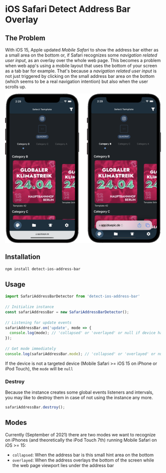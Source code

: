 # iOS Safari Detect Address Bar Overlay

## The Problem

With iOS 15, Apple updated *Mobile Safari* to show the address bar either as a small area on the bottom or, if Safari recognizes some *navigation related user input*, as an overlay over the whole web page. This becomes a problem when web app's using a mobile layout that uses the bottom of your screen as a tab bar for example. That's because a *navigation related user input* is not just triggered by clicking on the small address bar area on the bottom (which seems to be a real navigation intention) but also when the user scrolls up.

![Problem Demo](https://github.com/MauriceConrad/detect-ios-address-bar/blob/master/repo_ressources/screenshots_3.png?raw=true)

## Installation

```bash
npm install detect-ios-address-bar

```

## Usage

```javascript
import SafariAddressBarDetector from 'detect-ios-address-bar'

// Initialize instance
const safariAddressBar = new SafariAddressBarDetector();

// Listening for update events
safariAddressBar.on('update', mode => {
  console.log(mode); // 'collapsed' or 'overlayed' or null if device has
});

// Get mode immediately
console.log(safariAddressBar.mode); // 'collapsed' or 'overlayed' or null

```

If the device is not a targeted device (Mobile Safari >= iOS 15 on iPhone or iPod Touch), the `mode` will be `null`

### Destroy

Because the instance creates some global events listeners and intervals, you may like to destroy them in case of not using the instance any more.

```javascript
safariAddressBar.destroy();
```

## Modes

Currently (September of 2021) there are two modes we want to recognize on iPhones (and theoretically the iPod Touch 7th) running Mobile Safari on iOS >= 15:

- `collapsed`: When the address bar is this small hint area on the bottom
- `overlayed`: When the address overlays the bottom of the screen while the web page viewport lies under the address bar
